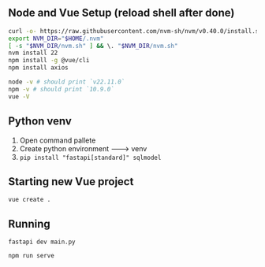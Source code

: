 ## Node and Vue Setup (reload shell after done)
```bash
curl -o- https://raw.githubusercontent.com/nvm-sh/nvm/v0.40.0/install.sh | bash
export NVM_DIR="$HOME/.nvm"
[ -s "$NVM_DIR/nvm.sh" ] && \. "$NVM_DIR/nvm.sh"
nvm install 22
npm install -g @vue/cli
npm install axios

node -v # should print `v22.11.0`
npm -v # should print `10.9.0`
vue -V
```

## Python venv
1. Open command pallete
2. Create python environment ---> venv
3. `pip install "fastapi[standard]" sqlmodel`

## Starting new Vue project
`vue create .`

## Running

`fastapi dev main.py`

`npm run serve`